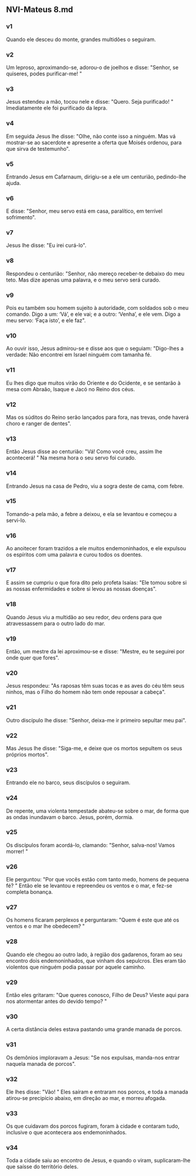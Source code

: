 ## NVI-Mateus 8.md
### v1
 Quando ele desceu do monte, grandes multidões o seguiram.
### v2
 Um leproso, aproximando-se, adorou-o de joelhos e disse: "Senhor, se quiseres, podes purificar-me! "
### v3
 Jesus estendeu a mão, tocou nele e disse: "Quero. Seja purificado! " Imediatamente ele foi purificado da lepra.
### v4
 Em seguida Jesus lhe disse: "Olhe, não conte isso a ninguém. Mas vá mostrar-se ao sacerdote e apresente a oferta que Moisés ordenou, para que sirva de testemunho".
### v5
 Entrando Jesus em Cafarnaum, dirigiu-se a ele um centurião, pedindo-lhe ajuda.
### v6
 E disse: "Senhor, meu servo está em casa, paralítico, em terrível sofrimento".
### v7
 Jesus lhe disse: "Eu irei curá-lo".
### v8
 Respondeu o centurião: "Senhor, não mereço receber-te debaixo do meu teto. Mas dize apenas uma palavra, e o meu servo será curado.
### v9
 Pois eu também sou homem sujeito à autoridade, com soldados sob o meu comando. Digo a um: ‘Vá’, e ele vai; e a outro: ‘Venha’, e ele vem. Digo a meu servo: ‘Faça isto’, e ele faz".
### v10
 Ao ouvir isso, Jesus admirou-se e disse aos que o seguiam: "Digo-lhes a verdade: Não encontrei em Israel ninguém com tamanha fé.
### v11
 Eu lhes digo que muitos virão do Oriente e do Ocidente, e se sentarão à mesa com Abraão, Isaque e Jacó no Reino dos céus.
### v12
 Mas os súditos do Reino serão lançados para fora, nas trevas, onde haverá choro e ranger de dentes".
### v13
 Então Jesus disse ao centurião: "Vá! Como você creu, assim lhe acontecerá! " Na mesma hora o seu servo foi curado.
### v14
 Entrando Jesus na casa de Pedro, viu a sogra deste de cama, com febre.
### v15
 Tomando-a pela mão, a febre a deixou, e ela se levantou e começou a servi-lo.
### v16
 Ao anoitecer foram trazidos a ele muitos endemoninhados, e ele expulsou os espíritos com uma palavra e curou todos os doentes.
### v17
 E assim se cumpriu o que fora dito pelo profeta Isaías: "Ele tomou sobre si as nossas enfermidades e sobre si levou as nossas doenças".
### v18
 Quando Jesus viu a multidão ao seu redor, deu ordens para que atravessassem para o outro lado do mar.
### v19
 Então, um mestre da lei aproximou-se e disse: "Mestre, eu te seguirei por onde quer que fores".
### v20
 Jesus respondeu: "As raposas têm suas tocas e as aves do céu têm seus ninhos, mas o Filho do homem não tem onde repousar a cabeça".
### v21
 Outro discípulo lhe disse: "Senhor, deixa-me ir primeiro sepultar meu pai".
### v22
 Mas Jesus lhe disse: "Siga-me, e deixe que os mortos sepultem os seus próprios mortos".
### v23
 Entrando ele no barco, seus discípulos o seguiram.
### v24
 De repente, uma violenta tempestade abateu-se sobre o mar, de forma que as ondas inundavam o barco. Jesus, porém, dormia.
### v25
 Os discípulos foram acordá-lo, clamando: "Senhor, salva-nos! Vamos morrer! "
### v26
 Ele perguntou: "Por que vocês estão com tanto medo, homens de pequena fé? " Então ele se levantou e repreendeu os ventos e o mar, e fez-se completa bonança.
### v27
 Os homens ficaram perplexos e perguntaram: "Quem é este que até os ventos e o mar lhe obedecem? "
### v28
 Quando ele chegou ao outro lado, à região dos gadarenos, foram ao seu encontro dois endemoninhados, que vinham dos sepulcros. Eles eram tão violentos que ninguém podia passar por aquele caminho.
### v29
 Então eles gritaram: "Que queres conosco, Filho de Deus? Vieste aqui para nos atormentar antes do devido tempo? "
### v30
 A certa distância deles estava pastando uma grande manada de porcos.
### v31
 Os demônios imploravam a Jesus: "Se nos expulsas, manda-nos entrar naquela manada de porcos".
### v32
 Ele lhes disse: "Vão! " Eles saíram e entraram nos porcos, e toda a manada atirou-se precipício abaixo, em direção ao mar, e morreu afogada.
### v33
 Os que cuidavam dos porcos fugiram, foram à cidade e contaram tudo, inclusive o que acontecera aos endemoninhados.
### v34
 Toda a cidade saiu ao encontro de Jesus, e quando o viram, suplicaram-lhe que saísse do território deles.
